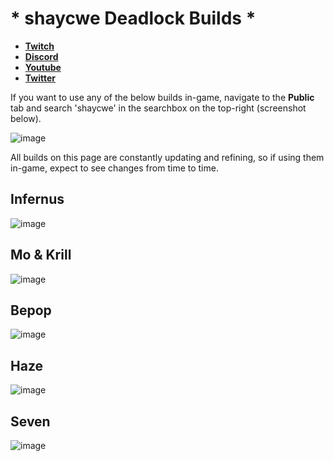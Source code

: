 # * shaycwe Deadlock Builds *

* [**Twitch**](https://twitch.tv/shaycwe)
* [**Discord**](https://discord.gg/9neGGz8pgs)
* [**Youtube**](https://www.youtube.com/@shaycwe)
* [**Twitter**](https://x.com/shaycwe)

If you want to use any of the below builds in-game, navigate to the **Public** tab and search 'shaycwe' in the searchbox on the top-right (screenshot below).

![image](https://github.com/user-attachments/assets/38457597-9f67-439b-98fc-008a07b2a8d4)

All builds on this page are constantly updating and refining, so if using them in-game, expect to see changes from time to time.

## Infernus

![image](https://github.com/user-attachments/assets/bb6444cd-e240-43bf-9bb0-659cca4615e3)

## Mo & Krill

![image](https://github.com/user-attachments/assets/4b551f4b-8787-4545-bff0-8429ac488d97)

## Bepop

![image](https://github.com/user-attachments/assets/9be944ac-495b-47ff-874b-d7774bce2495)

## Haze

![image](https://github.com/user-attachments/assets/937868fe-c2c1-47e5-9320-6f688ee48a90)

## Seven

![image](https://github.com/user-attachments/assets/4ea33193-f566-420b-a25c-178ef25655f5)






